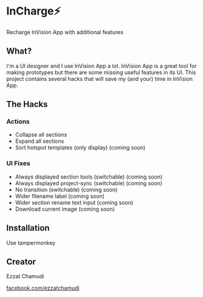 # InCharge⚡️

Recharge InVision App with additional features

## What?

I'm a UI designer and I use InVision App a lot. InVision App is a great tool for making prototypes but there are some missing useful features in its UI. This project contains several hacks that will save my (and your) time in InVision App.

## The Hacks

### Actions

- Collapse all sections
- Expand all sections
- Sort hotspot templates (only display) (coming soon)

### UI Fixes

- Always displayed section tools (switchable) (coming soon)
- Always displayed project-sync (switchable) (coming soon)
- No transition (switchable) (coming soon)
- Wider filename label (coming soon)
- Wider section rename text input (coming soon)
- Download current image (coming soon)

## Installation

Use tampermonkey

## Creator

Ezzat Chamudi

[facebook.com/ezzatchamudi](https://facebook.com/ezzatchamudi)
